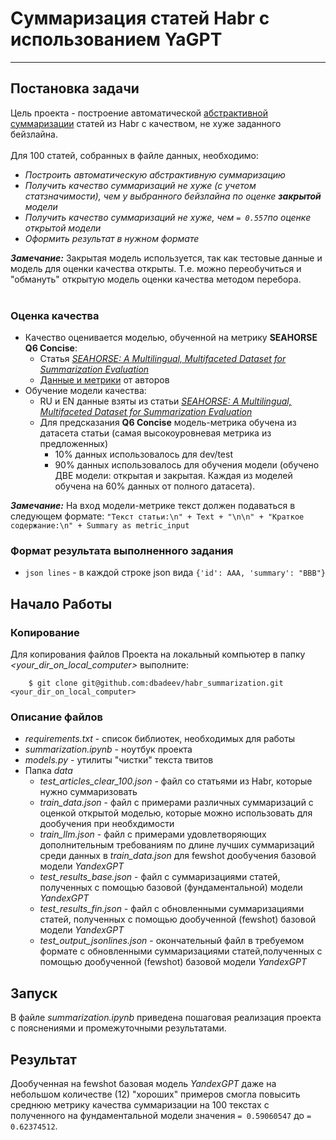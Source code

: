 # Суммаризация статей Habr с использованием YaGPT
---
## Постановка задачи

Цель проекта - построение автоматической [абстрактивной суммаризации](https://habr.com/ru/articles/514540/#:~:text=%D0%90%D0%B1%D1%81%D1%82%D1%80%D0%B0%D0%BA%D1%82%D0%B8%D0%B2%D0%BD%D0%B0%D1%8F%20%D1%81%D1%83%D0%BC%D0%BC%D0%B0%D1%80%D0%B8%D0%B7%D0%B0%D1%86%D0%B8%D1%8F) статей из Habr с качеством, не хуже заданного бейзлайна. <br><br>
Для 100 статей, собранных в файле данных, необходимо: <br>
   * _Построить автоматическую абстрактивную суммаризацию_
   * _Получить качество суммаризаций не хуже (с учетом статзначимости), чем у выбранного бейзлайна по оценке **закрытой** модели_
   * _Получить качество суммаризаций не хуже, чем `= 0.557`по оценке открытой модели_
   * _Оформить результат в нужном формате_

**_Замечание:_**
Закрытая модель используется, так как тестовые данные и модель для оценки качества открыты. Т.е. можно переобучиться и "обмануть" открытую модель оценки качества методом перебора.<br><br>

### Оценка качества
- Качество оценивается моделью, обученной на метрику **SEAHORSE Q6 Concise**:
   - Статья [_SEAHORSE: A Multilingual, Multifaceted Dataset for Summarization Evaluation_](https://arxiv.org/abs/2305.13194)
   - [Данные и метрики](https://github.com/google-research-datasets/seahorse) от авторов 
- Обучение модели качества:
   - RU и EN данные взяты из статьи [_SEAHORSE: A Multilingual, Multifaceted Dataset for Summarization Evaluation_](https://arxiv.org/abs/2305.13194)
   - Для предсказания **Q6 Concise** модель-метрика обучена  из датасета статьи (самая высокоуровневая метрика из предложенных)
      - 10% данных использовалось для dev/test
      - 90% данных использовалось для обучения модели (обучено ДВЕ модели: открытая и закрытая. Каждая из моделей обучена на 60% данных от полного датасета).

**_Замечание:_**
На вход модели-метрике текст должен подаваться в следующем формате: `"Текст статьи:\n" + Text + "\n\n" + "Краткое содержание:\n" + Summary as metric_input`

### Формат результата выполненного задания
- `json lines` - в каждой строке json вида `{'id': AAA, 'summary': "BBB"}`

## Начало Работы

### Копирование
Для копирования файлов Проекта на локальный компьютер в папку *<your_dir_on_local_computer>* выполните:

```
    $ git clone git@github.com:dbadeev/habr_summarization.git <your_dir_on_local_computer>
```

### Описание файлов
* *requirements.txt* - список библиотек, необходимых для работы
* *summarization.ipynb* - ноутбук проекта  
* *models.py* - утилиты "чистки" текста твитов
* Папка *data*
  - *test_articles_clear_100.json* - файл со статьями из Habr, которые нужно суммаризовать
  - *train_data.json*  - файл с примерами различных суммаризаций с оценкой открытой моделью, которые можно использовать для дообучения при необхдимости
  - *train_llm.json* - файл с примерами удовлетворяющих дополнительным требованиям по длине лучших суммаризаций среди данных в _train_data.json_ для fewshot дообучения базовой модели _YandexGPT_
  - *test_results_base.json* - файл с суммаризациями статей, полученных с помощью базовой (фундаментальной) модели _YandexGPT_
  - *test_results_fin.json* - файл с обновленными суммаризациями статей, полученных с помощью дообученной (fewshot) базовой модели _YandexGPT_
  - *test_output_jsonlines.json* - окончательный файл в требуемом формате с обновленными суммаризациями статей,полученных с помощью дообученной (fewshot) базовой модели _YandexGPT_

## Запуск
В файле *summarization.ipynb* приведена пошаговая реализация проекта с пояснениями и промежуточными результатами. 

## Результат
Дообученная на fewshot базовая модель _YandexGPT_ даже на небольшом количестве (12) "хороших" примеров смогла повысить среднюю метрику качества суммаризации на 100 текстах с полученного на фундаментальной модели значения `= 0.59060547` до `= 0.62374512`.
